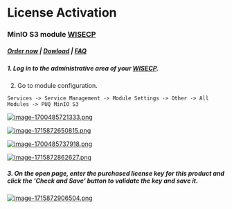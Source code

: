 # License Activation

### MinIO S3 module **[WISECP](https://puqcloud.com/link.php?id=78)** 

#####  [Order now](https://puqcloud.com/wisecp-module-minio-s3.php) | [Dowload](https://download.puqcloud.com/WISECP/Product/PUQ_WISECP-MinIO-S3/) | [FAQ](https://faq.puqcloud.com/)

##### 1. Log in to the administrative area of your **[WISECP](https://puqcloud.com/link.php?id=78)**.

#####   
2. Go to module configuration.

```
Services -> Service Management -> Module Settings -> Other -> All Modules -> PUQ MinIO S3
```

[![image-1700485721333.png](https://doc.puq.info/uploads/images/gallery/2023-11/scaled-1680-/image-1700485721333.png)](https://doc.puq.info/uploads/images/gallery/2023-11/image-1700485721333.png)

[![image-1715872650815.png](https://doc.puq.info/uploads/images/gallery/2024-05/scaled-1680-/image-1715872650815.png)](https://doc.puq.info/uploads/images/gallery/2024-05/image-1715872650815.png)

[![image-1700485737918.png](https://doc.puq.info/uploads/images/gallery/2023-11/scaled-1680-/image-1700485737918.png)](https://doc.puq.info/uploads/images/gallery/2023-11/image-1700485737918.png)

[![image-1715872862627.png](https://doc.puq.info/uploads/images/gallery/2024-05/scaled-1680-/image-1715872862627.png)](https://doc.puq.info/uploads/images/gallery/2024-05/image-1715872862627.png)

##### 3. On the open page, enter the purchased license key for this product and click the '**Check and Save**' button to validate the key and save it.

[![image-1715872906504.png](https://doc.puq.info/uploads/images/gallery/2024-05/scaled-1680-/image-1715872906504.png)](https://doc.puq.info/uploads/images/gallery/2024-05/image-1715872906504.png)

<div id="bkmrk--4"><div></div></div>